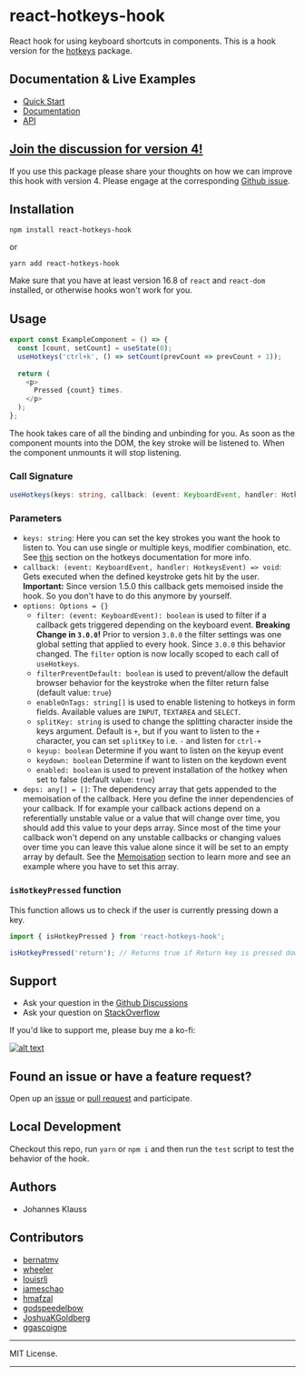# react-hotkeys-hook
React hook for using keyboard shortcuts in components.
This is a hook version for the [hotkeys] package.

## Documentation & Live Examples

* [Quick Start](https://react-hotkeys-hook.vercel.app/docs/intro)
* [Documentation](https://react-hotkeys-hook.vercel.app/docs/documentation/installation)
* [API](https://react-hotkeys-hook.vercel.app/docs/api/use-hotkeys)

## [Join the discussion for version 4!](https://github.com/JohannesKlauss/react-hotkeys-hook/issues/574)

If you use this package please share your thoughts on how we can improve this hook with version 4.
Please engage at the corresponding [Github issue](https://github.com/JohannesKlauss/react-hotkeys-hook/issues/574).

## Installation

```shell
npm install react-hotkeys-hook
```

or

```shell
yarn add react-hotkeys-hook
```

Make sure that you have at least version 16.8 of `react` and `react-dom` installed, or otherwise hooks won't work for you.

## Usage
```js
export const ExampleComponent = () => {
  const [count, setCount] = useState(0);
  useHotkeys('ctrl+k', () => setCount(prevCount => prevCount + 1));
    
  return (
    <p>
      Pressed {count} times.
    </p>
  );
};
```

The hook takes care of all the binding and unbinding for you.
As soon as the component mounts into the DOM, the key stroke will be
listened to. When the component unmounts it will stop listening.

### Call Signature

```typescript
useHotkeys(keys: string, callback: (event: KeyboardEvent, handler: HotkeysEvent) => void, options: Options = {}, deps: any[] = [])
```

### Parameters
- `keys: string`: Here you can set the key strokes you want the hook to listen to. You can use single or multiple keys,
modifier combination, etc. See [this](https://github.com/jaywcjlove/hotkeys/#defining-shortcuts)
section on the hotkeys documentation for more info.
- `callback: (event: KeyboardEvent, handler: HotkeysEvent) => void`: Gets executed when the defined keystroke
gets hit by the user. **Important:** Since version 1.5.0 this callback gets memoised inside the hook. So you don't have
to do this anymore by yourself.
- `options: Options = {}`
  - `filter: (event: KeyboardEvent): boolean` is used to filter if a callback gets triggered depending on the keyboard event.
    **Breaking Change in `3.0.0`!** Prior to version `3.0.0` the filter settings was one global setting that applied to every
    hook. Since `3.0.0` this behavior changed. The `filter` option is now locally scoped to each call of `useHotkeys`.
  - `filterPreventDefault: boolean` is used to prevent/allow the default browser behavior for the keystroke when the filter return false (default value: `true`)
  - `enableOnTags: string[]` is used to enable listening to hotkeys in form fields. Available values are `INPUT`, `TEXTAREA` and `SELECT`.
  - `splitKey: string` is used to change the splitting character inside the keys argument. Default is `+`, but if you want
    to listen to the `+` character, you can set `splitKey` to i.e. `-` and listen for `ctrl-+`
  - `keyup: boolean` Determine if you want to listen on the keyup event
  - `keydown: boolean` Determine if want to listen on the keydown event
  - `enabled: boolean` is used to prevent installation of the hotkey when set to false (default value: `true`)
- `deps: any[] = []`: The dependency array that gets appended to the memoisation of the callback. Here you define the inner
dependencies of your callback. If for example your callback actions depend on a referentially unstable value or a value
that will change over time, you should add this value to your deps array. Since most of the time your callback won't
depend on any unstable callbacks or changing values over time you can leave this value alone since it will be set to an
empty array by default. See the [Memoisation](#memoisation) section to
learn more and see an example where you have to set this array.

### `isHotkeyPressed` function

This function allows us to check if the user is currently pressing down a key.

```ts
import { isHotkeyPressed } from 'react-hotkeys-hook';

isHotkeyPressed('return'); // Returns true if Return key is pressed down.
```

## Support

* Ask your question in the [Github Discussions]([Support](https://github.com/JohannesKlauss/react-hotkeys-hook/discussions))
* Ask your question on [StackOverflow](https://stackoverflow.com/search?page=1&tab=Relevance&q=react-hotkeys-hook)

If you'd like to support me, please buy me a ko-fi:

[![alt text](https://ucbab0164bf5c81e2a9872c53fa1.previews.dropboxusercontent.com/p/thumb/ABTE4xGDxskgsqIuOARP8_ePPukYVVLKu8I7pKjNIf9u7aJmZcTeCXXCVyQsHkviVu_5aHZWlDRVoxO_o6gEDyTngS6wyWdoRdFqzANOEgUGj5ZcREIMy33x6DKDJkg1CORDq74mJPPBmkUnIph9OKWswrc2zY3sKeNBbBbbE2Xadfy78mWAQCtRXuvwrwV-mDjxsvxrcOZo73i-9J1u2p2QYjeP7jGPCqNnuavI-18SF65Kq6KFBEyhJQ1WtqJzmEWT92alq24aQlizVSt9w10_ouccdemRwhPaSLaFvyAETrFo9gGQe21ocMjTzT9tTb7ctWZBkIi6zVvy8EKfKsTE8nB7O3tbNd2_uQrVnd-kLg/p.png?fv_content=true&size_mode=5 "Buy me a Ko-Fi")](https://ko-fi.com/thegoodcode#checkoutModal)

## Found an issue or have a feature request?

Open up an [issue](https://github.com/JohannesKlauss/react-hotkeys-hook/issues/new)
or [pull request](https://github.com/JohannesKlauss/react-hotkeys-hook/compare) and participate.

## Local Development

Checkout this repo, run `yarn` or `npm i` and then run the `test` script to test the behavior of the hook.

## Authors

* Johannes Klauss

## Contributors

* [bernatmv](https://github.com/bernatmv)
* [wheeler](https://github.com/wheeler)
* [louisrli](https://github.com/louisrli)
* [jameschao](https://github.com/jameschao)
* [hmafzal](https://github.com/hmafzal)
* [godspeedelbow](https://github.com/godspeedelbow)
* [JoshuaKGoldberg](https://github.com/JoshuaKGoldberg)
* [ggascoigne](https://github.com/ggascoigne)

---

MIT License.

---

[hotkeys]: https://github.com/jaywcjlove/hotkeys
